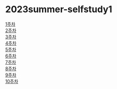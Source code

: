 # 2023summer-selfstudy1

[1주차](https://github.com/Chihiro0623/2023summer-selfstudy1/tree/main/week1)  
[2주차](https://github.com/Chihiro0623/2023summer-selfstudy1/tree/main/week2)  
[3주차]()  
[4주차]()  
[5주차]()  
[6주차]()  
[7주차]()  
[8주차]()  
[9주차]()  
[10주차]()  
